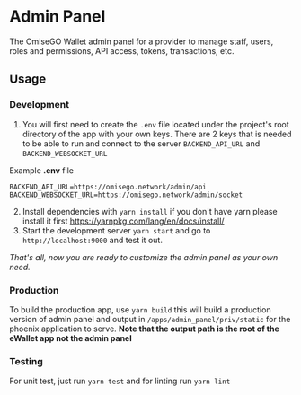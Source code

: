 # Admin Panel

The OmiseGO Wallet admin panel for a provider to manage staff, users, roles and permissions,
API access, tokens, transactions, etc.

## Usage

### Development

1. You will first need to create the `.env` file located under the project's root directory of the app with your own keys. There are 2 keys that is needed to be able to run and connect to the server `BACKEND_API_URL` and `BACKEND_WEBSOCKET_URL`

Example **.env** file
```
BACKEND_API_URL=https://omisego.network/admin/api
BACKEND_WEBSOCKET_URL=https://omisego.network/admin/socket
```

2. Install dependencies with `yarn install` if you don't have yarn please install it first https://yarnpkg.com/lang/en/docs/install/
3. Start the development server `yarn start` and go to `http://localhost:9000` and test it out.

_That's all, now you are ready to customize the admin panel as your own need._

### Production
To build the production app, use `yarn build` this will build a production version of admin panel and output in `/apps/admin_panel/priv/static` for the phoenix application to serve. **Note that the output path is the root of the eWallet app not the admin panel** 

### Testing
For unit test, just run `yarn test` and for linting run `yarn lint`


